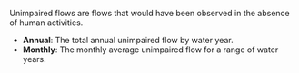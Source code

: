 <p>Unimpaired flows are flows that would have been observed in the absence of human activities.</p>
<ul>
  <li><strong>Annual</strong>: The total annual unimpaired flow by water year.</li>
  <li><strong>Monthly</strong>: The monthly average unimpaired flow for a range of water years.</li>
</ul>